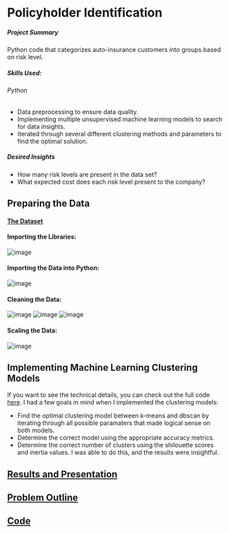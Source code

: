 # Policyholder Identification
##### Project Summary
Python code that categorizes auto-insurance customers into groups based on risk level.
##### Skills Used:
###### Python
* Data preprocessing to ensure data quality.
* Implementing multiple unsupervised machine learning models to search for data insights. 
* Iterated through several different clustering methods and parameters to find the optimal solution. 
##### Desired Insights
* How many risk levels are present in the data set?
* What expected cost does each risk level present to the company?

## Preparing the Data
#### [The Dataset](https://github.com/benjammin97/PolicyholderIdentification/blob/main/auto_policies_2020.csv) 
#### Importing the Libraries:
![image](https://user-images.githubusercontent.com/65525140/212584423-cbb7d171-ef71-4f8e-a498-46ccd8bb39f5.png)

#### Importing the Data into Python:
![image](https://user-images.githubusercontent.com/65525140/212584544-a0497d66-5770-4612-8f22-4fe3c6d8fe35.png)

#### Cleaning the Data:
![image](https://user-images.githubusercontent.com/65525140/212584723-ca92618c-0302-4732-a3e7-4ec8d8696716.png)
![image](https://user-images.githubusercontent.com/65525140/212584827-fc2631bd-8ee5-4049-949c-7864529c6977.png)
![image](https://user-images.githubusercontent.com/65525140/212584980-87128cfd-ffa1-4b14-995d-4ef19cddba1e.png)

#### Scaling the Data:
![image](https://user-images.githubusercontent.com/65525140/212585219-d49f1c71-dcdb-4955-9b5a-0f205db47f6e.png)

## Implementing Machine Learning Clustering Models
If you want to see the technical details, you can check out the full code [here](https://github.com/benjammin97/PolicyholderIdentification/blob/main/CategorizingPolicyholders.py).
I had a few goals in mind when I implemented the clustering models:
* Find the optimal clustering model between k-means and dbscan by iterating through all possible paramaters that made logical sense on both models.
* Determine the correct model using the appropriate accuracy metrics.
* Determine the correct number of clusters using the shilouette scores and inertia values.
I was able to do this, and the results were insightful.

## [Results and Presentation](https://github.com/benjammin97/PolicyholderIdentification/blob/main/Categorizing%20Policyholders%20with%20Unsupervised%20Learning.pptx)

## [Problem Outline](https://github.com/benjammin97/PolicyholderIdentification/blob/main/MSC550%20Fall%202021%20Midterm.pdf)
## [Code](https://github.com/benjammin97/PolicyholderIdentification/blob/main/CategorizingPolicyholders.py)


